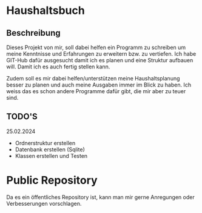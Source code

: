 # Haushaltsbuch

## Beschreibung

Dieses Projekt von mir, soll dabei helfen ein Programm zu schreiben um
meine Kenntnisse und Erfahrungen zu erweitern bzw. zu vertiefen. Ich habe GIT-Hub
dafür ausgesucht damit ich es planen und eine Struktur aufbauen will. Damit
ich es auch fertig stellen kann.

Zudem soll es mir dabei helfen/unterstützen meine Haushaltsplanung besser zu planen
und auch meine Ausgaben immer im Blick zu haben. Ich weiss das es schon andere
Programme dafür gibt, die mir aber zu teuer sind.

## TODO'S

25.02.2024

- Ordnerstruktur erstellen
- Datenbank erstellen (Sqlite)
- Klassen erstellen und Testen

# Public Repository

Da es ein öffentliches Repository ist, kann man mir gerne Anregungen oder
Verbesserungen vorschlagen.

